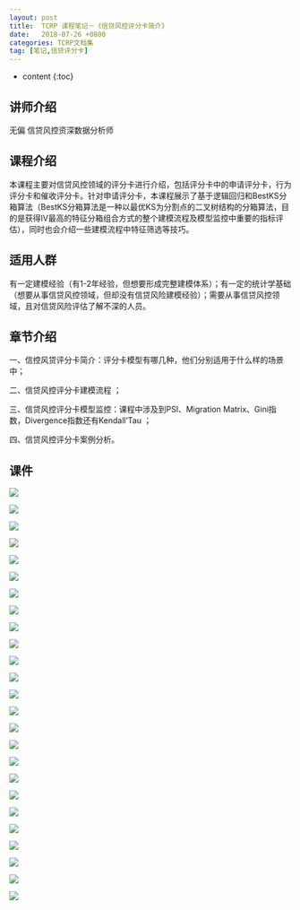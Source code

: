 ```yaml
---
layout: post
title:  TCRP 课程笔记－《信贷风控评分卡简介》
date:   2018-07-26 +0800
categories: TCRP文档集
tag: [笔记,信贷评分卡]
---
```

* content
{:toc}

讲师介绍
----

无偏 信贷风控资深数据分析师

课程介绍
----

本课程主要对信贷风控领域的评分卡进行介绍，包括评分卡中的申请评分卡，行为评分卡和催收评分卡。针对申请评分卡，本课程展示了基于逻辑回归和BestKS分箱算法（BestKS分箱算法是一种以最优KS为分割点的二叉树结构的分箱算法，目的是获得IV最高的特征分箱组合方式的整个建模流程及模型监控中重要的指标评估），同时也会介绍一些建模流程中特征筛选等技巧。

适用人群
----

有一定建模经验（有1-2年经验，但想要形成完整建模体系）；有一定的统计学基础（想要从事信贷风控领域，但却没有信贷风险建模经验）；需要从事信贷风控领域，且对信贷风险评估了解不深的人员。

章节介绍
----

一、信控风贷评分卡简介：评分卡模型有哪几种，他们分别适用于什么样的场景中；

二、信贷风控评分卡建模流程 ；

三、信贷风控评分卡模型监控：课程中涉及到PSI、Migration Matrix、Gini指数，Divergence指数还有Kendall’Tau ；

四、信贷风控评分卡案例分析。

课件
--

![](https://app.yinxiang.com/shard/s50/res/284e37b9-8069-480f-8a3f-c7ba9a46e753.png)


![](https://app.yinxiang.com/shard/s50/res/5f54c78b-f3ed-40c9-b78e-2c7a5642d602.png)

![](https://app.yinxiang.com/shard/s50/res/3a601210-13d8-4f24-92ca-3b57ded01a49.png)

![](https://app.yinxiang.com/shard/s50/res/8dd32bf2-b6cc-4a18-a4e9-7cf82819e4b7.png)

![](https://app.yinxiang.com/shard/s50/res/947367ed-94db-4a17-8b1e-969f0bd8ebef.png)

![](https://app.yinxiang.com/shard/s50/res/af70f900-d3ab-4bd3-8908-6499fc4b7fc2.png)

![](https://app.yinxiang.com/shard/s50/res/f2846b1f-3132-400a-9a13-69205416231a.png)

![](https://app.yinxiang.com/shard/s50/res/1a765324-bc15-45d6-94f4-c0721742fdb9.png)

![](https://app.yinxiang.com/shard/s50/res/267921c4-2382-487e-a916-819861da1a79.png)

![](https://app.yinxiang.com/shard/s50/res/80270bed-4e2a-4416-839d-b9e06ede16e2.png)

![](https://app.yinxiang.com/shard/s50/res/0f2c39e3-90fb-4149-a85d-d72b601193a2.png)

![](https://app.yinxiang.com/shard/s50/res/dfbeed5c-517d-4c87-b3e6-fbff4d8aac27.png)

![](https://app.yinxiang.com/shard/s50/res/b0d00f24-4d2c-4092-a46a-5252ad962d2c.png)

![](https://app.yinxiang.com/shard/s50/res/16c347c9-a7d6-4eda-a322-cf6758f4681c.png)

![](https://app.yinxiang.com/shard/s50/res/da5211a6-03b2-49d1-8610-ba11f0cc798b.png)

![](https://app.yinxiang.com/shard/s50/res/1da7bbc6-2b48-4057-b9a9-c2cd6a0769da.png)

![](https://app.yinxiang.com/shard/s50/res/cd03c3d8-a895-4c72-a910-9dc3b189b25e.png)

![](https://app.yinxiang.com/shard/s50/res/d9155322-24fe-4895-b070-35c894e5106c.png)

![](https://app.yinxiang.com/shard/s50/res/741996ab-c166-4d81-b99d-672ad7b76b77.png)

![](https://app.yinxiang.com/shard/s50/res/a2cf527e-fc75-4cb3-b71f-0b63f3f245d6.png)

![](https://app.yinxiang.com/shard/s50/res/1433a296-deb6-417c-93b2-2dbdf8b50dd3.png)

![](https://app.yinxiang.com/shard/s50/res/ad68990e-f353-4ca5-98f5-895d08e5d6ec.png)

![](https://app.yinxiang.com/shard/s50/res/3d23a45f-8714-45b1-9c42-362ab0a5bfa9.png)

![](https://app.yinxiang.com/shard/s50/res/ed47ca03-8cac-499a-9bee-910b3579702e.png)

![](https://app.yinxiang.com/shard/s50/res/26e6cd10-5549-4bb3-a193-7bf328c29ede.png)